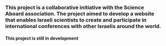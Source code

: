 <h3> This project is a collaborative initiative with the Science Aboard association.
The project aimed to develop a website that enables Israeli scientists to create and participate in international conferences with other Israelis around the world.</h3>

<h4>This project is still in development</h4>

